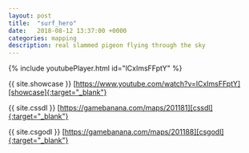 ```yaml
---
layout: post
title:  "surf_hero"
date:   2018-08-12 13:37:00 +0000
categories: mapping
description: real slammed pigeon flying through the sky
---
```


{% include youtubePlayer.html id="lCxImsFFptY" %}

{{ site.showcase }} [https://www.youtube.com/watch?v=lCxImsFFptY][showcase]{:target="_blank"}

{{ site.cssdl }} [https://gamebanana.com/maps/201181][cssdl]{:target="_blank"}

{{ site.csgodl }} [https://gamebanana.com/maps/201188][csgodl]{:target="_blank"}

[showcase]: https://www.youtube.com/watch?v=lCxImsFFptY
[cssdl]: https://gamebanana.com/maps/201181
[csgodl]: https://gamebanana.com/maps/201188
